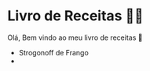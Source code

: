# Livro de Receitas :man_cook:

Olá, Bem vindo ao meu livro de receitas :wave:

- Strogonoff de Frango
- 

